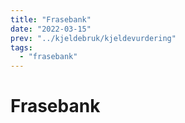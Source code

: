 ```yaml
---
title: "Frasebank"
date: "2022-03-15"
prev: "../kjeldebruk/kjeldevurdering"
tags: 
  - "frasebank"
---
```


# Frasebank
